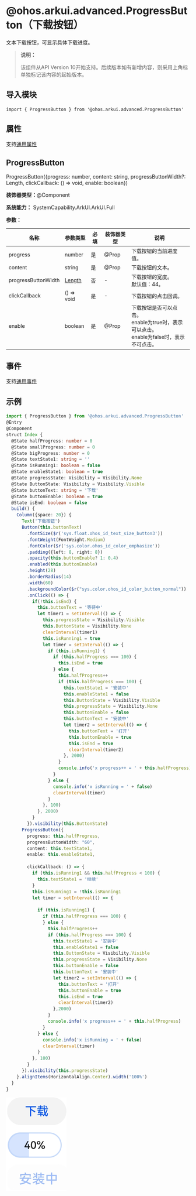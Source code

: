 # @ohos.arkui.advanced.ProgressButton（下载按钮）


文本下载按钮，可显示具体下载进度。


> **说明：**
>
> 该组件从API Version 10开始支持。后续版本如有新增内容，则采用上角标单独标记该内容的起始版本。


## 导入模块

```
import { ProgressButton } from '@ohos.arkui.advanced.ProgressButton'
```

## 属性
支持[通用属性](ts-universal-attributes-size.md)

## ProgressButton

ProgressButton({progress: number, content: string, progressButtonWidth?: Length, clickCallback: () =&gt; void, enable: boolean})

**装饰器类型：**\@Component

**系统能力：** SystemCapability.ArkUI.ArkUI.Full

**参数：**

| 名称 | 参数类型 | 必填 | 装饰器类型 | 说明 | 
| -------- | -------- | -------- | -------- | -------- |
| progress | number | 是 | \@Prop | 下载按钮的当前进度值。 | 
| content | string | 是 | \@Prop | 下载按钮的文本。 | 
| progressButtonWidth | [Length](ts-types.md#length) | 否 | - | 下载按钮的宽度。<br/>默认值：44。 | 
| clickCallback | () =&gt; void | 是 | - | 下载按钮的点击回调。 | 
| enable | boolean | 是 | \@Prop | 下载按钮是否可以点击。<br> enable为true时，表示可以点击。<br> enable为false时，表示不可点击。 | 

## 事件
支持[通用事件](ts-universal-events-click.md)

## 示例

```ts
import { ProgressButton } from '@ohos.arkui.advanced.ProgressButton'
@Entry
@Component
struct Index {
  @State halfProgress: number = 0
  @State smallProgress: number = 0
  @State bigProgress: number = 0
  @State textState1: string = ''
  @State isRunning1: boolean = false
  @State enableState1: boolean = true
  @State progressState: Visibility = Visibility.None
  @State ButtonState: Visibility = Visibility.Visible
  @State buttonText: string = '下载'
  @State buttonEnable: boolean = true
  @State isEnd: boolean = false
  build() {
    Column({space: 20}) {
      Text('下载按钮')
      Button(this.buttonText)
        .fontSize($r('sys.float.ohos_id_text_size_button3'))
        .fontWeight(FontWeight.Medium)
        .fontColor($r('sys.color.ohos_id_color_emphasize'))
        .padding({left: 8, right: 8})
        .opacity(this.buttonEnable? 1: 0.4)
        .enabled(this.buttonEnable)
        .height(28)
        .borderRadius(14)
        .width(60)
        .backgroundColor($r("sys.color.ohos_id_color_button_normal"))
        .onClick(() => {
          if(!this.isEnd) {
            this.buttonText = '等待中'
            let timer1 = setInterval(() => {
              this.progressState = Visibility.Visible
              this.ButtonState = Visibility.None
              clearInterval(timer1)
              this.isRunning1 = true
              let timer = setInterval(() => {
                if (this.isRunning1) {
                  if (this.halfProgress === 100) {
                    this.isEnd = true
                  } else {
                    this.halfProgress++
                    if (this.halfProgress === 100) {
                      this.textState1 = '安装中'
                      this.enableState1 = false
                      this.ButtonState = Visibility.Visible
                      this.progressState = Visibility.None
                      this.buttonEnable = false
                      this.buttonText = '安装中'
                      let timer2 = setInterval(() => {
                        this.buttonText = '打开'
                        this.buttonEnable = true
                        this.isEnd = true
                        clearInterval(timer2)
                      }, 2000)
                    }
                    console.info('x progress++ = ' + this.halfProgress)
                  }
                } else {
                  console.info('x isRunning = ' + false)
                  clearInterval(timer)
                }
              }, 100)
            }, 2000)
          }
        }).visibility(this.ButtonState)
      ProgressButton({
        progress: this.halfProgress,
        progressButtonWidth: "60",
        content: this.textState1,
        enable: this.enableState1,

        clickCallback: () => {
          if (this.isRunning1 && this.halfProgress < 100) {
            this.textState1 = '继续'
          }
          this.isRunning1 = !this.isRunning1
          let timer = setInterval(() => {

            if (this.isRunning1) {
              if (this.halfProgress === 100) {
              } else {
                this.halfProgress++
                if (this.halfProgress === 100) {
                  this.textState1 = '安装中'
                  this.enableState1 = false
                  this.ButtonState = Visibility.Visible
                  this.progressState = Visibility.None
                  this.buttonEnable = false
                  this.buttonText = '安装中'
                  let timer2 = setInterval(() => {
                    this.buttonText = '打开'
                    this.buttonEnable = true
                    this.isEnd = true
                    clearInterval(timer2)
                  },2000)
                }
                console.info('x progress++ = ' + this.halfProgress)
              }
            } else {
              console.info('x isRunning = ' + false)
              clearInterval(timer)
            }
          }, 100)
        }
      }).visibility(this.progressState)
    }.alignItems(HorizontalAlign.Center).width('100%')
  }
}
```


![zh-cn_image_0000001664713029](figures/zh-cn_image_0000001664713029.png)
